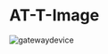 # AT-T-Image
![gatewaydevice](https://user-images.githubusercontent.com/13777349/172319432-11afc2f0-14a7-4e0c-a6fd-be480582a2c4.png)

